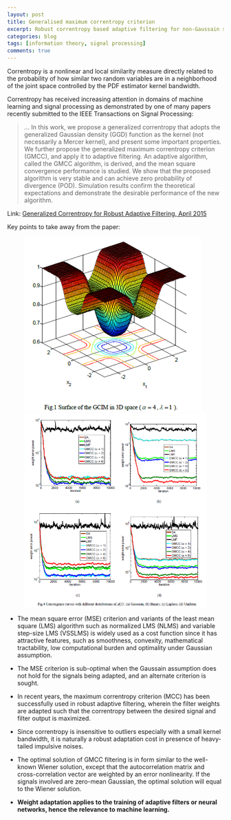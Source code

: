 ```yaml
---
layout: post
title: Generalised maximum correntropy criterion
excerpt: Robust correntropy based adaptive filtering for non-Gaussain signals
categories: blog
tags: [information theory, signal processing]
comments: true
---
```



Correntropy is a nonlinear and local similarity measure directly related to the probability of how similar two random variables are in a neighborhood of the joint space controlled by the PDF estimator kernel bandwidth.

Correntropy has received increasing attention in domains of machine learning and signal processing as demonstrated by one of many papers recently submitted to the IEEE Transactions on Signal Processing:

> ... In this work, we propose a generalized correntropy that adopts the generalized Gaussian density (GGD) function as the kernel (not necessarily a Mercer kernel), and present some important properties. We further propose the generalized maximum correntropy criterion (GMCC), and apply it to adaptive filtering. An adaptive algorithm, called the GMCC algorithm, is derived, and the mean square convergence performance is studied. We show that the proposed algorithm is very stable and can achieve zero probability of divergence (POD). Simulation results confirm the theoretical expectations and demonstrate the desirable performance of the new algorithm. 

Link: [Generalized Correntropy for Robust Adaptive Filtering, April 2015](http://arxiv.org/abs/1504.02931)

Key points to take away from the paper:

<figure class="half">
	<a href="/images/GMIC.png">      <img src="/images/GMIC.png"      alt="image"></a>
	<a href="/images/GMCC_conv.png"> <img src="/images/GMCC_conv.png" alt="image"></a>
	<figcaption> </figcaption>
</figure>


* The mean square error (MSE) criterion and variants of the least mean square (LMS) algorithm such as normalized LMS (NLMS) and variable step-size LMS (VSSLMS)  is widely used as a cost function since it has attractive features, such as smoothness, convexity, mathematical tractability, low computational burden and optimality under Gaussian assumption.

* The MSE criterion is sub-optimal when the Gaussain assumption does not hold for the signals being adapted, and an alternate criterion is sought.

* In recent years, the maximum correntropy criterion (MCC) has been successfully used in robust adaptive filtering, wherein the filter weights are adapted such that the correntropy between the desired signal and filter output is maximized.

* Since correntropy is insensitive to outliers especially with a small kernel bandwidth,  it is naturally a robust adaptation cost in presence of heavy-tailed impulsive noises.

* The optimal solution of GMCC filtering is in form similar to the well-known Wiener solution, except that the autocorrelation matrix and cross-correlation vector are weighted by an error nonlinearity. If the signals involved are zero-mean Gaussian, the optimal solution will equal to the Wiener solution.

* **Weight adaptation applies to the training of adaptive filters or neural networks, hence the relevance to machine learning.**